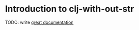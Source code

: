 # Introduction to clj-with-out-str

TODO: write [great documentation](http://jacobian.org/writing/what-to-write/)
